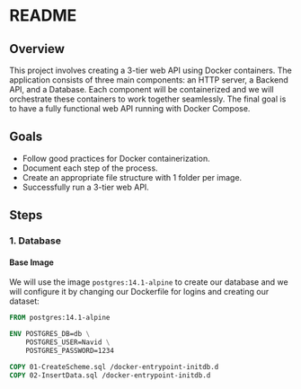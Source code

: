 # README

## Overview

This project involves creating a 3-tier web API using Docker containers. The application consists of three main components: an HTTP server, a Backend API, and a Database. Each component will be containerized and we will orchestrate these containers to work together seamlessly. The final goal is to have a fully functional web API running with Docker Compose.

## Goals

- Follow good practices for Docker containerization.
- Document each step of the process.
- Create an appropriate file structure with 1 folder per image.
- Successfully run a 3-tier web API.

## Steps

### 1. Database

#### Base Image

We will use the image `postgres:14.1-alpine` to create our database and we will configure it by changing our Dockerfile for logins and creating our dataset:

```Dockerfile
FROM postgres:14.1-alpine

ENV POSTGRES_DB=db \
    POSTGRES_USER=Navid \
    POSTGRES_PASSWORD=1234

COPY 01-CreateScheme.sql /docker-entrypoint-initdb.d
COPY 02-InsertData.sql /docker-entrypoint-initdb.d
